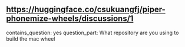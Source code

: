 ## https://huggingface.co/csukuangfj/piper-phonemize-wheels/discussions/1

contains_question: yes
question_part: What repository are you using to build the mac wheel